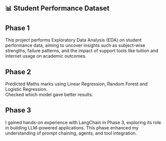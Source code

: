 ## 📊 Student Performance Dataset

## Phase 1

This project performs Exploratory Data Analysis (EDA) on student performance data, aiming to uncover insights such as subject-wise strengths, failure patterns, and the impact of support tools like tuition and internet usage on academic outcomes.

## Phase 2

Predicted Maths marks using Linear Regression, Random Forest and Logistic Regression.  
Checked which model gave better results.

## Phase 3
I gained hands-on experience with LangChain in Phase 3, exploring its role in building LLM-powered applications.
This phase enhanced my understanding of prompt chaining, agents, and tool integration.